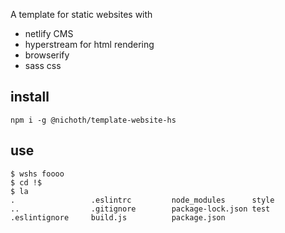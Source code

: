 A template for static websites with

* netlify CMS
* hyperstream for html rendering
* browserify
* sass css

## install

```
npm i -g @nichoth/template-website-hs
```

## use

```
$ wshs foooo
$ cd !$
$ la
.                 .eslintrc         node_modules      style
..                .gitignore        package-lock.json test
.eslintignore     build.js          package.json
```

